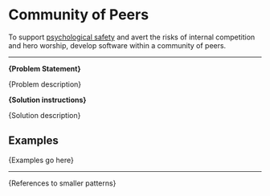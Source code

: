 # Community of Peers

To support [psychological safety](./psychological-safety.md) and avert the
risks of internal competition and hero worship, develop software within
a community of peers.

---

**{Problem Statement}**

{Problem description}

**{Solution instructions}**

{Solution description}

## Examples

{Examples go here}

---

{References to smaller patterns}
